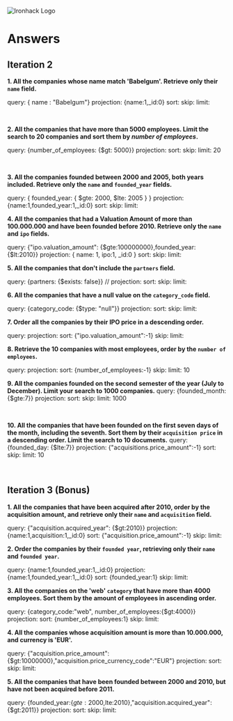 ![Ironhack Logo](https://i.imgur.com/1QgrNNw.png)

# Answers

## Iteration 2

**1. All the companies whose name match 'Babelgum'. Retrieve only their `name` field.**

query: { name : "Babelgum"}
projection: {name:1,\_id:0}
sort:
skip:
limit:

<br>

**2. All the companies that have more than 5000 employees. Limit the search to 20 companies and sort them by _number of employees_.**

query: {number_of_employees: {$gt: 5000}}
projection:
sort:
skip:
limit: 20

<br>

**3. All the companies founded between 2000 and 2005, both years included. Retrieve only the `name` and `founded_year` fields.**

<!-- Your Query Goes Here -->

query: { founded_year: { $gte: 2000, $lte: 2005 } }
projection: {name:1,founded_year:1,\_id:0}
sort:
skip:
limit:
<br>

**4. All the companies that had a Valuation Amount of more than 100.000.000 and have been founded before 2010. Retrieve only the `name` and `ipo` fields.**

<!-- Your Query Goes Here -->

query: {"ipo.valuation_amount": {$gte:100000000},founded_year:{$lt:2010}}
projection: { name: 1, ipo:1, \_id:0 }
sort:
skip:
limit:
<br>

**5. All the companies that don't include the `partners` field.**

<!-- Your Query Goes Here -->

query: {partners: {$exists: false}} // <!-- Doesnt work somehow-->
projection:
sort:
skip:
limit:
<br>

**6. All the companies that have a null value on the `category_code` field.**

<!-- Your Query Goes Here -->

query: {category_code: {$type: "null"}}
projection:
sort:
skip:
limit:
<br>

**7. Order all the companies by their IPO price in a descending order.**

<!-- Your Query Goes Here -->

query:
projection:
sort: {"ipo.valuation_amount":-1}
skip:
limit:
<br>

**8. Retrieve the 10 companies with most employees, order by the `number of employees`.**

<!-- Your Query Goes Here -->

query:
projection:
sort: {number_of_employees:-1}
skip:
limit: 10
<br>

**9. All the companies founded on the second semester of the year (July to December). Limit your search to 1000 companies.**
query: {founded_month: {$gte:7}}
projection:
sort:
skip:
limit: 1000

<!-- Your Query Goes Here -->

<br>

**10. All the companies that have been founded on the first seven days of the month, including the seventh. Sort them by their `acquisition price` in a descending order. Limit the search to 10 documents.**
query: {founded_day: {$lte:7}}
projection: {"acquisitions.price_amount":-1}
sort:
skip:
limit: 10

<!-- Your Query Goes Here -->

<br>

## Iteration 3 (Bonus)

**1. All the companies that have been acquired after 2010, order by the acquisition amount, and retrieve only their `name` and `acquisition` field.**

<!-- Your Query Goes Here -->

query: {"acquisition.acquired_year": {$gt:2010}}
projection: {name:1,acquisition:1,\_id:0}
sort: {"acquisition.price_amount":-1}
skip:
limit:
<br>

**2. Order the companies by their `founded year`, retrieving only their `name` and `founded year`.**

<!-- Your Query Goes Here -->

query: {name:1,founded_year:1,\_id:0}
projection: {name:1,founded_year:1,\_id:0}
sort: {founded_year:1}
skip:
limit:
<br>

**3. All the companies on the 'web' `category` that have more than 4000 employees. Sort them by the amount of employees in ascending order.**

<!-- Your Query Goes Here -->

query: {category_code:"web", number_of_employees:{$gt:4000}}
projection:
sort: {number_of_employees:1}
skip:
limit:
<br>

**4. All the companies whose acquisition amount is more than 10.000.000, and currency is 'EUR'.**

<!-- Your Query Goes Here -->

query: {"acquisition.price_amount":{$gt:10000000},"acquisition.price_currency_code":"EUR"}
projection:
sort:
skip:
limit:
<br>

**5. All the companies that have been founded between 2000 and 2010, but have not been acquired before 2011.**

<!-- Your Query Goes Here -->

query: {founded_year:{$gte:2000,$lte:2010},"acquisition.acquired_year":{$gt:2011}}
projection:
sort:
skip:
limit:
<br>
